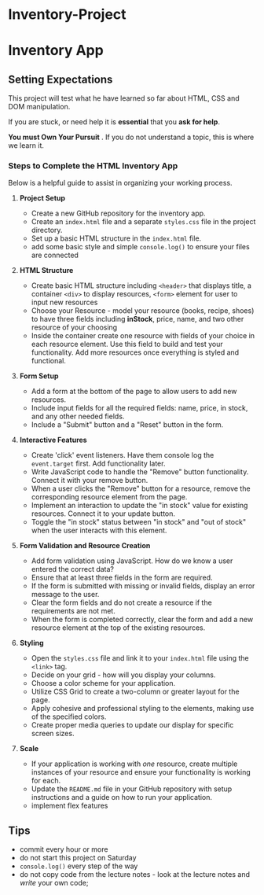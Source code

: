 # Inventory-Project
# Inventory App

## Setting Expectations
This project will test what he have learned so far about HTML, CSS and DOM manipulation.  

If you are stuck, or need help it is __essential__ that you __ask for help__.  

__You must Own Your Pursuit__ .  If you do not understand a topic, this is where we learn it.






### Steps to Complete the HTML Inventory App

Below is a helpful guide to assist in organizing your working process.


1. **Project Setup**
   - Create a new GitHub repository for the inventory app.
   - Create an `index.html` file and a separate `styles.css` file in the project directory.
   - Set up a basic HTML structure in the `index.html` file.
   - add some basic style and simple `console.log()` to ensure your files are connected

2. **HTML Structure**
   - Create basic HTML structure including `<header>` that displays title, a container `<div>` to display resources, `<form>` element for user to input new resources  
   - Choose your Resource - model your resource (books, recipe, shoes) to have three fields including __inStock__, price, name, and two other resource of your choosing 
   - Inside the container create one resource with fields of your choice in each resource element.  Use this field to build and test your functionality.  Add more resources once everything is styled and functional.

3. **Form Setup**
   - Add a form at the bottom of the page to allow users to add new resources.
   - Include input fields for all the required fields: name, price, in stock, and any other needed fields.
   - Include a "Submit" button and a "Reset" button in the form.

4. **Interactive Features**
   - Create 'click' event listeners.  Have them console log the `event.target` first.  Add functionality later.
   - Write JavaScript code to handle the "Remove" button functionality. Connect it with your remove button.
   - When a user clicks the "Remove" button for a resource, remove the corresponding resource element from the page.
   - Implement an interaction to update the "in stock" value for existing resources.  Connect it to your update button.
   - Toggle the "in stock" status between "in stock" and "out of stock" when the user interacts with this element.

5. **Form Validation and Resource Creation**
   - Add form validation using JavaScript.  How do we know a user entered the correct data?
   - Ensure that at least three fields in the form are required.
   - If the form is submitted with missing or invalid fields, display an error message to the user.
   - Clear the form fields and do not create a resource if the requirements are not met.
   - When the form is completed correctly, clear the form and add a new resource element at the top of the existing resources.

6. **Styling**
   - Open the `styles.css` file and link it to your `index.html` file using the `<link>` tag.
   - Decide on your grid - how will you display your columns.
   - Choose a color scheme for your application. 
   - Utilize CSS Grid to create a two-column or greater layout for the page.
   - Apply cohesive and professional styling to the elements, making use of the specified colors.
   - Create proper media queries to update our display for specific screen sizes.
   

7. **Scale**
   -  If your application is working with _one_ resource, create multiple instances of your resource and ensure your functionality is working for each.
   - Update the `README.md` file in your GitHub repository with setup instructions and a guide on how to run your application.
   - implement flex features



## Tips 
- commit every hour or more
- do not start this project on Saturday
- `console.log()` every step of the way
- do not copy code from the lecture notes - look at the lecture notes and _write_ your own code;






